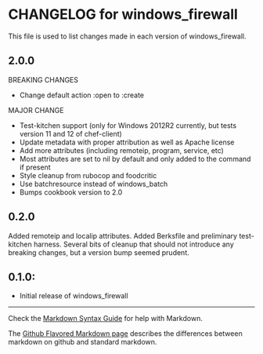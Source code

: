 # CHANGELOG for windows_firewall

This file is used to list changes made in each version of windows_firewall.

## 2.0.0

BREAKING CHANGES
* Change default action :open to :create

MAJOR CHANGE
* Test-kitchen support (only for Windows 2012R2 currently, but tests version 11 and 12 of chef-client)
* Update metadata with proper attribution as well as Apache license
* Add more attributes (including remoteip, program, service, etc)
* Most attributes are set to nil by default and only added to the command if present
* Style cleanup from rubocop and foodcritic
* Use batchresource instead of windows_batch
* Bumps cookbook version to 2.0

## 0.2.0

Added remoteip and localip attributes. Added Berksfile and preliminary test-kitchen harness. Several bits of cleanup that should not introduce any breaking changes, but a version bump seemed prudent.

## 0.1.0:

* Initial release of windows_firewall

- - -
Check the [Markdown Syntax Guide](http://daringfireball.net/projects/markdown/syntax) for help with Markdown.

The [Github Flavored Markdown page](http://github.github.com/github-flavored-markdown/) describes the differences between markdown on github and standard markdown.
